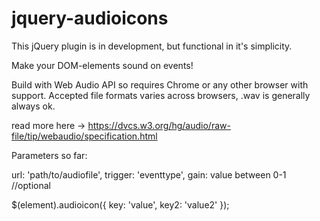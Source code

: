jquery-audioicons
=================

This jQuery plugin is in development, but functional in it's simplicity.

Make your DOM-elements sound on events!

Build with Web Audio API so requires Chrome or any other browser with support.
Accepted file formats varies across browsers, .wav is generally always ok.

read more here -> https://dvcs.w3.org/hg/audio/raw-file/tip/webaudio/specification.html


Parameters so far:

url: 'path/to/audiofile',
trigger: 'eventtype',
gain: value between 0-1 //optional


$(element).audioicon({
	  key: 'value',
	  key2: 'value2'
});
